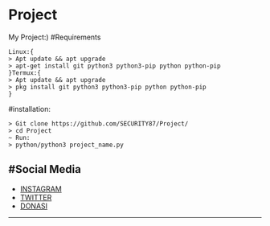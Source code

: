 # Project
My Project:)
#Requirements
```
Linux:{
> Apt update && apt upgrade
> apt-get install git python3 python3-pip python python-pip
}Termux:{
> Apt update && apt upgrade
> pkg install git python3 python3-pip python python-pip
}
```
#installation:
```
> Git clone https://github.com/SECURITY87/Project/
> cd Project
~ Run:
> python/python3 project_name.py

```
#Social Media
---
* [INSTAGRAM](https://instagram.com/mfn.fjr.15)
* [TWITTER](https://twitter.com/Haxnoloy_ID)
* [DONASI](https://saweria.co/security87)
---
